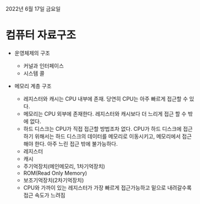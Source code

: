 2022년 6월 17일 금요일


# 컴퓨터 자료구조

- 운영체제의 구조
    - 커널과 인터페이스
    - 시스템 콜

- 메모리 계층 구조
    - 레지스터와 캐시는 CPU 내부에 존재. 당연히 CPU는 아주 빠르게 접근할 수 있다.
    - 메모리는 CPU 외부에 존재한다. 레지스터와 캐시보다 더 느리게 접근 할 수 밖에 없다.
    - 하드 디스크는 CPU가 직접 접근할 방법조차 없다. CPU가 하드 디스크에 접근하기 위해서는 하드 디스크의 데이터를 메모리로 이동시키고, 메모리에서 접근해야 한다. 아주 느린 접근 밖에 불가능하다.
    - 레지스터
    - 캐시
    - 주기억장치(메인메모리, 1차기억장치)
    - ROM(Read Only Memory)
    - 보조기억장치(2차기억장치)
    - CPU와 가까이 있는 레지스터가 가장 빠르게 접근가능하고 밑으로 내려갈수록 접근 속도가 느려짐
